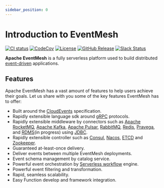 ```yaml
---
sidebar_position: 0
---
```


# Introduction to EventMesh

[![CI status](https://img.shields.io/github/actions/workflow/status/apache/eventmesh/ci.yml?logo=github&style=for-the-badge)](https://github.com/apache/eventmesh/actions/workflows/ci.yml)
[![CodeCov](https://img.shields.io/codecov/c/gh/apache/eventmesh/master?logo=codecov&style=for-the-badge)](https://codecov.io/gh/apache/eventmesh)
[![License](https://img.shields.io/github/license/apache/eventmesh?style=for-the-badge)](https://www.apache.org/licenses/LICENSE-2.0.html)
[![GitHub Release](https://img.shields.io/github/v/release/apache/eventmesh?style=for-the-badge)](https://github.com/apache/eventmesh/releases)
[![Slack Status](https://img.shields.io/badge/slack-join_chat-blue.svg?logo=slack&style=for-the-badge)](https://join.slack.com/t/the-asf/shared_invite/zt-1y375qcox-UW1898e4kZE_pqrNsrBM2g)

**Apache EventMesh** is a fully serverless platform used to build distributed [event-driven](https://en.wikipedia.org/wiki/Event-driven_architecture)  applications. 

## Features

Apache EventMesh has a vast amount of features to help users achieve their goals. Let us share with you some of the key features EventMesh has to offer:

- Built around the [CloudEvents](https://cloudevents.io) specification.
- Rapidly extensible language sdk around [gRPC](https://grpc.io) protocols.
- Rapidly extensible middleware by connectors such as [Apache RocketMQ](https://rocketmq.apache.org), [Apache Kafka](https://kafka.apache.org), [Apache Pulsar](https://pulsar.apache.org), [RabbitMQ](https://rabbitmq.com), [Redis](https://redis.io), [Pravega](https://cncf.pravega.io), and [RDMS](https://en.wikipedia.org/wiki/Relational_database)(in progress) using [JDBC](https://en.wikipedia.org/wiki/Java_Database_Connectivity).
- Rapidly extensible controller such as [Consul](https://consulproject.org/en/), [Nacos](https://nacos.io), [ETCD](https://etcd.io) and [Zookeeper](https://zookeeper.apache.org/).
- Guaranteed at-least-once delivery.
- Deliver events between multiple EventMesh deployments.
- Event schema management by catalog service.
- Powerful event orchestration by [Serverless workflow](https://serverlessworkflow.io/) engine.
- Powerful event filtering and transformation.
- Rapid, seamless scalability.
- Easy Function develop and framework integration.
